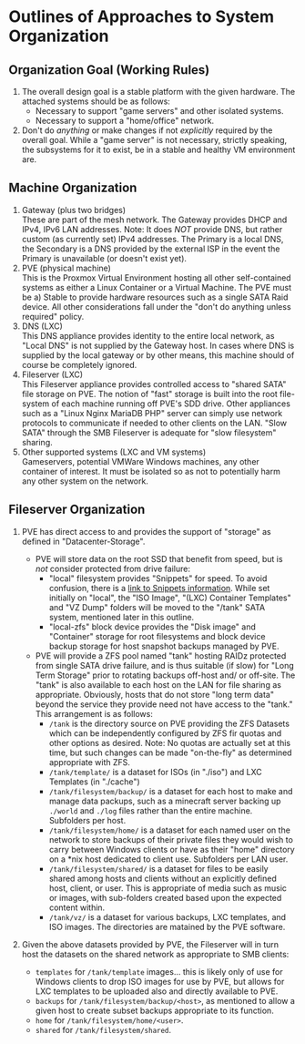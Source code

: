 Outlines of Approaches to System Organization
======

## Organization Goal (Working Rules)
   1. The overall design goal is a stable platform with the given hardware. The attached systems should be as follows:
      * Necessary to support "game servers" and other isolated systems.
      * Necessary to support a "home/office" network.
   2. Don't do *anything* or make changes if not *explicitly* required by the overall goal. While a "game server" is not
      necessary, strictly speaking, the subsystems for it to exist, be in a stable and healthy VM environment are.

## Machine Organization
   1. Gateway (plus two bridges)  
      These are part of the mesh network. The Gateway provides DHCP and IPv4, IPv6 LAN addresses. Note: It does *NOT*
      provide DNS, but rather custom (as currently set) IPv4 addresses. The Primary is a local DNS, the Secondary is
      a DNS provided by the external ISP in the event the Primary is unavailable (or doesn't exist yet).
   2. PVE (physical machine)  
      This is the Proxmox Virtual Environment hosting all other self-contained systems as either a Linux Container or
      a Virtual Machine. The PVE must be a) Stable to provide hardware resources such as a single SATA Raid device. All
      other considerations fall under the "don't do anything unless required" policy.
   4. DNS (LXC)  
      This DNS appliance provides identity to the entire local network, as "Local DNS" is not supplied by the Gateway
      host. In cases where DNS is supplied by the local gateway or by other means, this machine should of course be
      completely ignored.
   5. Fileserver (LXC)  
      This Fileserver appliance provides controlled access to "shared SATA" file storage on PVE. The notion of "fast"
      storage is built into the root file-system of each machine running off PVE's SDD drive. Other appliances such as
      a "Linux Nginx MariaDB PHP" server can simply use network protocols to communicate if needed to other clients
      on the LAN. "Slow SATA" through the SMB Fileserver is adequate for "slow filesystem" sharing.
   6. Other supported systems (LXC and VM systems)  
      Gameservers, potential VMWare Windows machines, any other container of interest. It must be isolated so as not
      to potentially harm any other system on the network.

## Fileserver Organization
   1. PVE has direct access to and provides the support of "storage" as defined in "Datacenter-Storage".
      * PVE will store data on the root SSD that benefit from speed, but is *not* consider protected from drive failure:
        - "local" filesystem provides "Snippets" for speed. To avoid confusion, there is a
           [link to Snippets information](https://forum.proxmox.com/threads/explaining-snippets-feature.53553/). While
           set initially on "local", the "ISO Image", "(LXC) Container Templates" and "VZ Dump" folders will be moved
           to the "/tank" SATA system, mentioned later in this outline.
        - "local-zfs" block device provides the "Disk image" and "Container" storage for root filesystems and block
           device backup storage for host snapshot backups managed by PVE.
      * PVE will provide a ZFS pool named "tank" hosting RAIDz protected from single SATA drive failure, and is thus
        suitable (if slow) for "Long Term Storage" prior to rotating backups off-host and/ or off-site. The "tank" is
        also available to each host on the LAN for file sharing as appropriate. Obviously, hosts that do not store
        "long term data" beyond the service they provide need not have access to the "tank." This arrangement is as
        follows:
        - `/tank` is the directory source on PVE providing the ZFS Datasets which can be independently configured by
          ZFS fir quotas and other options as desired. Note: No quotas are actually set at this time, but such changes
          can be made "on-the-fly" as determined appropriate with ZFS.
        - `/tank/template/` is a dataset for ISOs (in "./iso") and LXC Templates (in "./cache")
        - `/tank/filesystem/backup/` is a dataset for each host to make and manage data packups, such as a minecraft
          server backing up `./world` and `./log` files rather than the entire machine. Subfolders per host.
        - `/tank/filesystem/home/` is a dataset for each named user on the network to store backups of their private
          files they would wish to carry between Windows clients or have as their "home" directory on a *nix host
          dedicated to client use. Subfolders per LAN user.
        - `/tank/filesystem/shared/` is a dataset for files to be easily shared among hosts and clients without an
          explicitly defined host, client, or user. This is appropriate of media such as music or images, with
          sub-folders created based upon the expected content within.
        - `/tank/vz/` is a dataset for various backups, LXC templates, and ISO images. The directories are matained
          by the PVE software.
          
   2. Given the above datasets provided by PVE, the Fileserver will in turn host the datasets on the shared network
        as appropriate to SMB clients:
        - `templates` for `/tank/template` images... this is likely only of use for Windows clients to drop ISO images
          for use by PVE, but allows for LXC templates to be uploaded also and directly available to PVE.
        - `backups` for `/tank/filesystem/backup/<host>`, as mentioned to allow a given host to create subset backups
          appropriate to its function.
        - `home` for `/tank/filesystem/home/<user>`.
        - `shared` for `/tank/filesystem/shared`.
